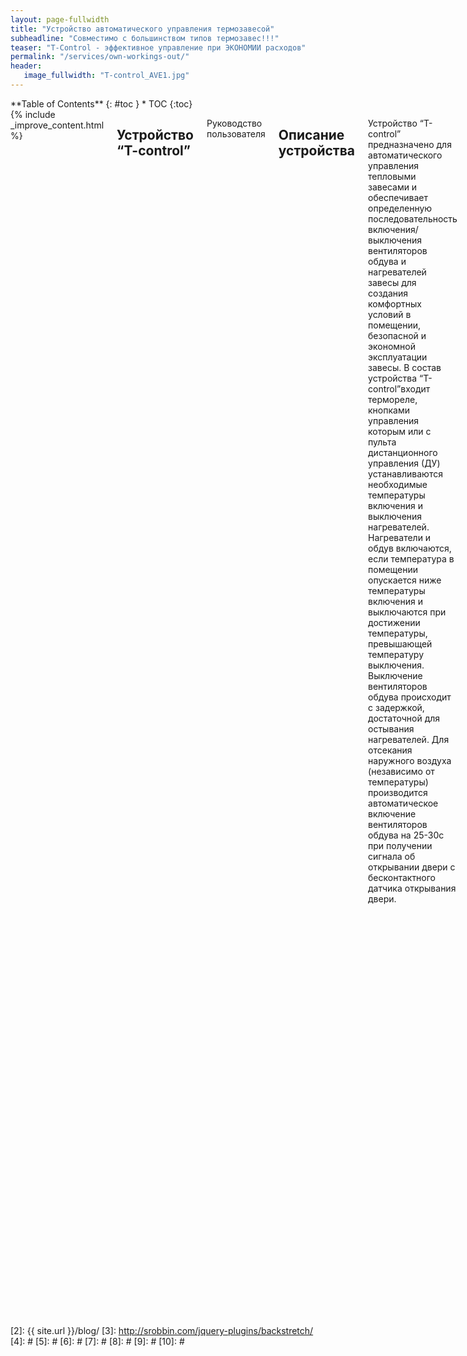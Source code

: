 ```yaml
---
layout: page-fullwidth
title: "Устройство автоматического управления термозавесой"
subheadline: "Совместимо с большинством типов термозавес!!!"
teaser: "T-Control - эффективное управление при ЭКОНОМИИ расходов"
permalink: "/services/own-workings-out/"
header:
   image_fullwidth: "T-control_AVE1.jpg"
---
```

<div class="row">
<div class="medium-4 medium-push-8 columns" markdown="1">
<div class="panel radius" markdown="1">
**Table of Contents**
{: #toc }
*  TOC
{:toc}
</div>
</div><!-- /.medium-4.columns -->



<div class="medium-8 medium-pull-4 columns" markdown="1">
{% include _improve_content.html %}

##  Устройство “T-control”

Руководство пользователя
<img class="t60" src="{{ site.urlimg }}termo/t_ave_1_970.jpg" alt="">

    

<!--<a class="radius button small" href="{{ site.url }}{{ site.baseurl }}/documentation/">Check out the documentation for all the tricks ›</a>


 [1]: {{ site.url }}{{ site.baseurl }}/documentation/-->

##  Описание устройства

Устройство “T-control” предназначено для автоматического управления тепловыми
завесами и обеспечивает определенную последовательность включения/выключения 
вентиляторов обдува и нагревателей завесы для создания комфортных условий в 
помещении, безопасной и экономной эксплуатации завесы.
В состав устройства “T-control”входит термореле, кнопками управления которым 
или с пульта дистанционного управления (ДУ) устанавливаются необходимые 
температуры включения и выключения нагревателей. Нагреватели и обдув включаются,
если температура в помещении опускается ниже температуры включения и выключаются
при достижении температуры, превышающей температуру выключения. 
Выключение вентиляторов обдува происходит с задержкой, достаточной для остывания
нагревателей.
Для отсекания наружного воздуха (независимо от температуры) производится 
автоматическое включение вентиляторов обдува на 25-30c при получении сигнала 
об открывании двери  с бесконтактного датчика открывания двери.


##  Технические характеристики

•   Рабочее напряжение: 220В 50 Гц;
•   Максимальный ток нагрузки: 5А;
•   Пределы контроля температуры: от 1°C до 99°C;
•   Точность измерения температуры: 1°C;
•   Установка пределов температуры: от 1°C до 35°C;
•   Рабочий диапазон устройства: от -10°C до 60°C;
•   Выносной датчик температуры: DS18B20( с кабелем 1м);
•   Длительность работы по срабатыванию датчика открытия двери: 30с;
•   Время работы вентилятора после отключения нагревателей: не менее 30с;
•   Тип датчика открытия двери: бесконтактный;
•   Рабочая частота передачи датчика открытия двери: 433МГц;
•   Количество одновременно применяемых датчиков двери: 1;
•   Варианты управления устройством:
Местное – выключателем и кнопками на корпусе устройства;
Дистанционное – с ИК пульта дистанционного управления;
•   Габаритные размеры: 115х65х28 мм;
•   Масса: не более 0,2 кГ. 
В комплект поставки устройства входят:
•   устройство “T-control”;
•   Выносной датчик температуры.
       Опционально: 
•   ИК пульт дистанционного управления;
•   Комплект беспроводного датчика открытия двери;
•   Радиодатчик движения

##  Внешний вид и органы управления устройства
<!--The [page/post format]({{ site.url }}{{ site.baseurl }}/design/page/) has no sidebar by default, its content is centered and beneath the content the visitor gets some metadata like categories, tags, date and author if provided via data in front matter of the post.
use in front matter via: `layout: page`-->
<img class="t60" src="{{ site.urlimg }}termo/T_adjust.jpg" alt="">

##  Схема подключения “T-control” к тепловой завесе FRICO AD200E
<!--Page/Post with a left or right sidebar
If you want to show the sidebar, just enter `sidebar: left` or `sidebar: right` in front matter, and *whoops, there it is*! To customize the content of the sidebar, open `_includes/sidebar`.-->
<img class="t60" src="{{ site.urlimg }}termo/t_sheme_AVE.png" alt="">

### Подключение платы устройства к термозавесе
<!--Page/Post with or without metadata
If you want to show metadata like categories, tags and date at the end of the page, just enter `show_meta: true`. It's on by default. You can change it via `_config.yml`. To turn of metadata just enter – *yes, you guessed right* – `show_meta: false`.-->
<img class="t60" src="{{ site.urlimg }}termo/T_plate_970.jpg" alt="">


##  Опциональные элементы к устройству “T-control”: 
<!--Page Full Width
If you want full control of styling a page, then use the [page fullwidth template]({{ site.url }}{{ site.baseurl }}/design/page-fullwidth/). To set up a grid, just use the [foundation grid system](http://foundation.zurb.com/docs/components/grid.html).
use in front matter via: `layout: page-fullwidth`-->


### ИК пульт дистанционного управления
<!--Frontpage
This template is special. It allows you to define three *widgets* which are displayed with a headline, image, description and a link to the content. It's used for the [homepage]({{ site.url }}{{ site.baseurl }}) of this website.

use in front matter via: `layout: frontpage`-->
Внимание! Кнопка включения/выключения пульта управления и кнопки
выбора активны и управляют работой “T-control” (и завесы) только 
при ВКЛЮЧЕННОМ положении выключателя питания на корпусе “T-control”.

<img class="t60" src="{{ site.urlimg }}termo/t_pult_970.jpg" alt="">

### Беспроводный датчик положения двери
Беспроводный датчик  положения двери  устанавливается на неподвижной
части дверной облицовки. Магнитная метка – на подвижной части
двери, напротив датчика (при закрытом состоянии двери)

<img class="t60" src="{{ site.urlimg }}termo/t_door_sensor_970.jpg" alt="">

## Органы управления "T-control"
На левой боковой стороне корпуса расположен выключатель питания устройства со встроенным светодиодом.

На передней панели корпуса устройства расположен шестиэлементный индикатор

(Температура включения нагревателей – Текущая температура – Температура отключения нагревателей).
Значения желаемых температур включения и отключения нагревателей завесы устанавливаются с помощью
кнопок на передней панели устройства или с пульта ДУ. 
Кнопки управления «Меньше», «Больше» располагаются под соответствующими индикаторами.
Два центральных индикатора отображают текущее значение температуры.
В центральной части передней панели расположен ИК приемник сигналов ДУ. 

В правой части передней панели находятся 4 индикаторных светодиода, отображающих состояние
и режим работы устройства. 

Верхний светодиод светится красным  светом при включении устройства выключателем питания.
Управление вентилятором и нагревателями завесы при этом происходит автоматически, в соответствии с установленными значениями температур включения и выключения нагревателей и выбранными 
режимами обдува и нагрева.

Второй сверху светодиод кратковременно вспыхивает синим светом при срабатывании датчика 
открывания двери. 
Третий светодиод отображает режим работы вентилятора обдува – светится зеленым светом при выборе
номинальной скорости обдува и красным – при выборе максимальной.

Нижний светодиод показывает режим использования нагревателей. Зеленый свет – при использовании
половинной мощности, красный – полной мощности.  

Выносной датчик температуры подключается к разъему на правой боковой стороне корпуса. Датчик  
желательно располагать вне потока воздуха от термозавесы.

Выбор режимов и параметров работы устройства “T-control” производится с пульта ДУ 
(полный вариант управления) или кнопками на панели устройства 
(только выбор температур включения и выключения нагревателей). Внешний вид и назначение 
органов управления пульта ДУ приведены на рисунке.

В исходном состоянии (заводские настройки) устройство управления “T-control” обеспечивает
подключение обоих нагревателей при максимальной интенсивности обдува в заданном диапазоне 
температур, а также по сигналу от датчика открывания двери или датчика движения.


### Порядок подключения и управления устройством “T-control”
**Внимание! Перед началом работ по подключению устройства убедитесь в том, что трехфазное
напряжение с нагревателей завесы и однофазное напряжение 220В цепей управления вентиляторами 
и контакторами нагревателей отключены!** 

В соответствии с инструкцией по монтажу завесы снять боковую крышку завесы Frico AD200E,
направляющую решетку воздуховода и защитную крышку коммутационного блока.
Удалить 4 крепежных винта и снять заднюю крышку устройства  “T-control”. В удобном для 
выведения кабелей управления месте подготовить отверстие. Шестипроводным кабелем управления 
в соответствии с п.4  «Схема подключения устройства» соединить разъемы термозавесы и устройства.
Напряжение питания подается от термозавесы путем подключения к зажимным разъемам N,L 
в нижней части устройства “T-control” . 
**Соблюдение фазности подключения обязательно!**
Выходы управления режимами работы завесы 5,6,8,9 устройства соединить с соответствующими 
винтовыми разъемами 5,6,8,9 завесы. 
Закрыть заднюю крышку устройства и с помощью двухстороннего скотча закрепить “T-control” 
в удобном для визуального контроля работоспособности и настройки месте.
Подключить выносной датчик температуры в разъем на корпусе устройства и закрепить его 
вне прямого потока воздуха от вентиляторов завесы. 
Восстановить снятые детали воздушной завесы. Подключить электропитание завесы. 
Установить батарею питания в корпус беспроводного датчика положения  двери.
С помощью двухстороннего скотча закрепить датчик на предварительно обезжиренную неподвижную
поверхность (короб) двери. Установить двери в закрытое положение и закрепить магнитную метку 
в максимальной близости от датчика. Убедиться, что при взаимном смещении датчика и метки
кратковременно срабатывает светодиод в корпусе датчика.


### Управление режимом работы устройства с пульта ДУ:
* Включить питание “T-control” тумблером на боковой стенке. Включаются индикаторные 
светодиоды предустановленных режимов и индикатор температур.
* Проверить наличие батарей питания в пульте ДУ.
* Направить пульт в сторону “T-control” и кратковременно нажать кнопку входа в режим 
программирования. Начинают пульсировать цифры температуры включения нагревателей. 
С помощью кнопок VOL установить желаемое значение температуры.
* Нажать кнопку  CH> и установить температуру выключения нагревателей с помощью кнопок VOL. 
Желательно устанавливать разницу температур не менее 2-3 градусов.
* При следующем нажатии CH> устанавливается режим работы вентиляторов обдува 
(пониженная скорость – зеленый, полная – красный светодиод).
* При следующем нажатии CH> устанавливается режим работы нагревателей завесы 
(половинная мощность – зеленый, полная – красный светодиод).
* Дальнейшее нажатие CH> снова приводит в режим установки температуры включения 
нагревателей и т.д. Движение по выбору режимов в обратном порядке осуществляется кнопкой CH<.
* Выйти из режима программирования, повторно нажав кнопку входа в режим программирования.

**Внимание! Кнопка «POWER» пульта ДУ позволяет удаленно включать/отключать завесу при включенном
тумблере питания «T-control».** 

Установка температур включения и выключения нагревателей доступна также путем нажатия 
соответствующих кнопок на передней панели устройства.
Если текущее значение температуры ниже температуры включения нагревателей, происходит 
включение режима обдува подогретым воздухом.

* Проверить взаимодействие устройства с датчиком положения двери, для чего открыть дверь, 
сместив магнитную метку относительно датчика. Должен кратковременно засветиться синий 
индикаторный светодиод устройства “T-control” и включиться вентилятор обдува. 

**Внимание: если нет реакции завесы на сигнал датчика положения двери, проверьте и замените 
батарею питания датчика.**

## Дополнительные возможности
Устройство “T-control” может работать с другими типами радиодатчиков частотой 433МГц, 
например, датчиками движения. Для подключения нештатного датчика к устройству “T-control”
необходимо:
* Выключить питание устройства “T-control”  тумблером на боковой стенке.
* Одновременно нажать две средние кнопки установки температур на передней панели.
* Включить тумблер. Удерживать кнопки до появления мерцающего свечения синего светодиода. Отпустить кнопки.
* Вызвать срабатывание регистрируемого  радиодатчика. Синий индикаторный светодиод переходит в режим постоянного свечения.
* Повторно вызвать срабатывание радиодатчика и убедиться в включении режима обдува

## Иллюстрация режимов работы термозавесы под управлением "T-Control"

<!--With foundation responsive videos are easy. [More ›](http://foundation.zurb.com/docs/components/flex_video.html)

<div class="flex-video">
        <iframe width="1280" height="720" src="//www.youtube.com/embed/WoHxoz_0ykI" frameborder="0" allowfullscreen></iframe>
</div>-->
<img class="t60" src="{{ site.urlimg }}termo/TERMO_CLIP.gif" alt="">

<!--### Code to use for flexible videos

{% highlight html %}
<div class="flex-video">
  <iframe with video />
</div>
{% endhighlight %}


<img class="t60" src="{{ site.urlimg }}header_homepage_13.jpg" alt="">

## Images: Title, Thumbnails, Homepage   {#images}

There are several types of images you can define via front matter. If you want to change the images used in the header have a look at [Style your Header]({{ site.url }}/headers/). 


### Title Images

~~~
image:
    title: image.jpg
~~~


### Thumbnails

Thumbnails are used on archive pages like the [blog index][2]. They have a size of 150x150 pixels. Define them in front matter like this:

~~~
image:
    thumb: thumbnail_image.jpg
~~~


### Homepage Image

If you want to feature an article on the homepage with a huge image, then use the homepage image with a width of 970 pixels. If no homepage image is defined *Feeling Responsive* writes instead *New Blog Articles* over the blog entries. Define the homepage image like this:

~~~
image:
    homepage: header_homepage_13.jpg
~~~



### Captions with URL

Sometimes you want to give credit to the creator of your images, maybe with a link. Especially when you use Creative Commons-images like I do for this website. Just add the following front matter and *Feeling Responsive* does the rest:

~~~
image:
    title: header_image.jpg
    caption: Image by Phlow
    caption_url: "http://phlow.de/"
~~~

### Define all images for an article

~~~
image:
    title: title_image.jpg
    thumb: thumbnail_image.jpg
    homepage: header_homepage_13.jpg
    caption: Image by Phlow
    caption_url: "http://phlow.de/"
~~~


<small markdown="1">[Up to table of contents](#toc)</small>
{: .text-right }


## Create a Table of Contents
{: .t60}

With the Kramdown parser for Markdown you can render a table of contents for your documents. Just insert the following HTML in your post before the actual content. More information on [»Automatic ›Table of Contents‹ Generation«][1].

### Bare Bones Version
{% highlight html %}
### Table of Contents
*  Auto generated table of contents
{:toc}
{% endhighlight %}

### Foundation panel version

{% highlight html %}
<div class="panel radius" markdown="1">
**Table of Contents**
{: #toc }
*  TOC
{:toc}
</div>
{% endhighlight %}
<small markdown="1">[Up to table of contents](#toc)</small>
{: .text-right }

## Breadcrumbs

To turn on breadcrumbs, just use...

{% highlight html %}
breadcrumb: true
{% endhighlight %}


## Includes
{: .t60}

Includes can be very helpful to spice up your content. You can use includes in your Markdown-files with ease: Just call them with some Liquid code.

### list-posts.html

The `list-posts.html`-include is a loop to list posts. It's a helper to add some additional content fast and easy. You can use it in individual posts for example. Which parameters you use, depends on you.

Possible parameter for the loop:

- entries › define the number of entries to show
- offset › define the offset (number of entries to skip before displaying the first one)
- category › define **only one** category to display according entries

The loop looks like this when you use all parameters. Single parameters are possible of course.

~~~
{% raw %}{% include list-posts entries='3' offset='1' category='design' %}{% endraw %}
~~~

### next-previous-post-in-category.html

This include creates a next/previous link to a post of the same category using the first categories-variable in front matter.

~~~
{% raw %} {% include next-previous-post-in-category %}{% endraw %}
~~~


### improve_content

If your content is on Jekyll you can use this include to automatically generate a »Edit on GitHub Link« to give people a possibility to improve your content. Got the idea from [Ben Balters Blog](http://ben.balter.com/).

~~~
{% raw %}{% include _improve_content.html %}{% endraw %}
~~~


### list-collection

This include lets you loop through a collection to list all entries in that collection. If you set »published: false« in front matter of a collection page the page gots filtered out via unless. The following example loops through a collection called *wordpress*.

~~~
{% raw %}{% include list-collection collection='wordpress' %}{% endraw %}
~~~


### alert – Embed an alert in your content

This include lets you easily display an alert. To use the include no `.html` ending is necessary. You can use five different kinds of alerts: `warning`, `info`, `success`, `alert` and `text`. 

~~~
{% raw %}{% include alert warning='This is a warning.' %}
{% include alert info='An info box.' %}
{% include alert success='Yeah, you made it!' %}
{% include alert alert='Danger!' %}
{% include alert terminal='jekyll -serve' %}
{% include alert text='Just a note!' %}{% endraw %}
~~~

{% include alert warning='This is a warning.' %}
{% include alert info='An info box.' %}
{% include alert success='Yeah, you made it!' %}
{% include alert alert='Danger!' %}
{% include alert terminal='jekyll -serve' %}
{% include alert text='Just a note!' %}

You can even use `<html>`-tags inside the alert. Beware: Use " and ' properly.

~~~
{% raw %}{% include alert info='<em>Feeling Responsive</em> is listed on <a href="http://jekyllthemes.org/">http://jekyllthemes.org</a>' %}{% endraw %}
~~~

{% include alert info='<em>Feeling Responsive</em> is listed on <a href="http://jekyllthemes.org/">http://jekyllthemes.org</a>' %}

<small markdown="1">[Up to table of contents](#toc)</small>
{: .text-right }


## Javascript/Foundation modules

*Feeling Responsive* uses the foundation framework and some of its javascript components. I reduced the modules, to decrease page load and make the theme faster.

I only added one other javascript-module: [`backstretch`][3] by Scott Robbin. These modules are currently used by the theme and included in `javascript.min.js`. There is also a non-minified version, if you want to take a closer look: `javascript.js`.

~~~
/foundation/bower_components/foundation/js/vendor/jquery.js'
/foundation/bower_components/foundation/js/vendor/fastclick.js'
/foundation/bower_components/foundation/js/foundation.accordion.js'
/foundation/bower_components/foundation/js/foundation.clearing.js'
/foundation/bower_components/foundation/js/foundation.dropdown.js'
/foundation/bower_components/foundation/js/foundation.equalizer.js'
/foundation/bower_components/foundation/js/foundation.magellan.js'
/foundation/bower_components/foundation/js/foundation.topbar.js'
/foundation/js/jquery.backstretch.js'
~~~

{% include _improve_content.html %}-->

</div><!-- /.medium-8.columns -->
</div><!-- /.row -->

 [1]: http://kramdown.gettalong.org/converter/html.html#toc
 [2]: {{ site.url }}/blog/
 [3]: http://srobbin.com/jquery-plugins/backstretch/
 [4]: #
 [5]: #
 [6]: #
 [7]: #
 [8]: #
 [9]: #
 [10]: #
